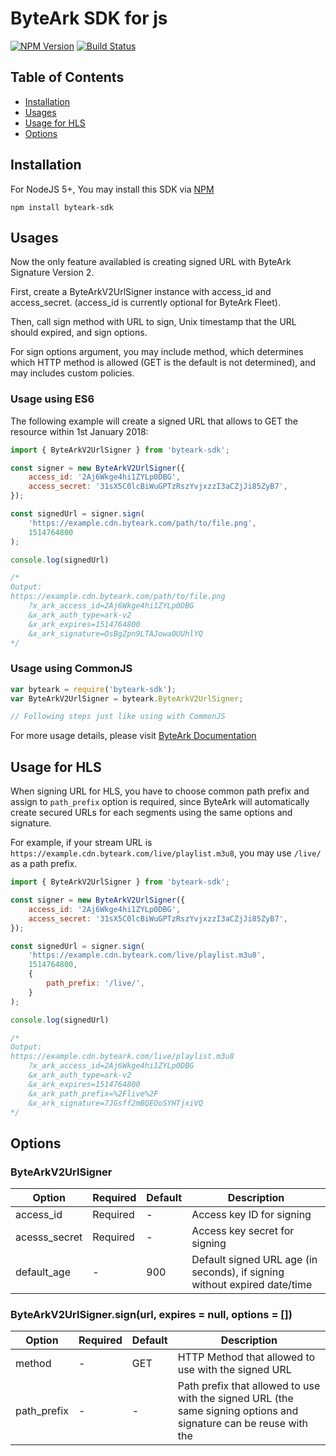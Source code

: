 # ByteArk SDK for js

[![NPM Version](https://img.shields.io/npm/v/byteark-sdk.svg)](https://www.npmjs.com/package/byteark-sdk)
[![Build Status](https://travis-ci.org/byteark/byteark-sdk-js.svg?branch=master)](https://travis-ci.org/byteark/byteark-sdk-js)

## Table of Contents

* [Installation](#installation)
* [Usages](#usages)
* [Usage for HLS](#usage-for-hls)
* [Options](#options)

## Installation

For NodeJS 5+, You may install this SDK via [NPM](https://npmjs.org)

    npm install byteark-sdk

## Usages

Now the only feature availabled is creating signed URL with ByteArk Signature Version 2.

First, create a ByteArkV2UrlSigner instance with access_id and access_secret. (access_id is currently optional for ByteArk Fleet).

Then, call sign method with URL to sign, Unix timestamp that the URL should expired, and sign options.

For sign options argument, you may include method, which determines which HTTP method is allowed (GET is the default is not determined), and may includes custom policies.

### Usage using ES6

The following example will create a signed URL that allows to GET the resource within 1st January 2018:

```javascript
import { ByteArkV2UrlSigner } from 'byteark-sdk';

const signer = new ByteArkV2UrlSigner({
    access_id: '2Aj6Wkge4hi1ZYLp0DBG',
    access_secret: '31sX5C0lcBiWuGPTzRszYvjxzzI3aCZjJi85ZyB7',
});

const signedUrl = signer.sign(
    'https://example.cdn.byteark.com/path/to/file.png',
    1514764800
);

console.log(signedUrl)

/*
Output:
https://example.cdn.byteark.com/path/to/file.png
    ?x_ark_access_id=2Aj6Wkge4hi1ZYLp0DBG
    &x_ark_auth_type=ark-v2
    &x_ark_expires=1514764800
    &x_ark_signature=OsBgZpn9LTAJowa0UUhlYQ
*/
```

### Usage using CommonJS

```javascript
var byteark = require('byteark-sdk');
var ByteArkV2UrlSigner = byteark.ByteArkV2UrlSigner;

// Following steps just like using with CommonJS
```

For more usage details, please visit [ByteArk Documentation](https://docs.byteark.com)

## Usage for HLS

When signing URL for HLS, you have to choose common path prefix
and assign to `path_prefix` option is required,
since ByteArk will automatically create secured URLs for each segments
using the same options and signature.

For example, if your stream URL is `https://example.cdn.byteark.com/live/playlist.m3u8`,
you may use `/live/` as a path prefix.

```javascript
import { ByteArkV2UrlSigner } from 'byteark-sdk';

const signer = new ByteArkV2UrlSigner({
    access_id: '2Aj6Wkge4hi1ZYLp0DBG',
    access_secret: '31sX5C0lcBiWuGPTzRszYvjxzzI3aCZjJi85ZyB7',
});

const signedUrl = signer.sign(
    'https://example.cdn.byteark.com/live/playlist.m3u8',
    1514764800,
    {
        path_prefix: '/live/',
    }
);

console.log(signedUrl)

/*
Output:
https://example.cdn.byteark.com/live/playlist.m3u8
    ?x_ark_access_id=2Aj6Wkge4hi1ZYLp0DBG
    &x_ark_auth_type=ark-v2
    &x_ark_expires=1514764800
    &x_ark_path_prefix=%2Flive%2F
    &x_ark_signature=7JGsff2mBQEOoSYHTjxiVQ
*/
```

## Options

### ByteArkV2UrlSigner

| Option        | Required | Default | Description                                                               |
|---------------|----------|---------|---------------------------------------------------------------------------|
| access_id     | Required | -       | Access key ID for signing                                                 |
| acesss_secret | Required | -       | Access key secret for signing                                             |
| default_age   | -        | 900     | Default signed URL age (in seconds), if signing without expired date/time |

### ByteArkV2UrlSigner.sign(url, expires = null, options = [])

| Option      | Required | Default | Description                                                                                                                                                   |
|-------------|----------|---------|---------------------------------------------------------------------------------------------------------------------------------------------------------------|
| method      | -        | GET     | HTTP Method that allowed to use with the signed URL                                                                                                           |
| path_prefix | -        | -       | Path prefix that allowed to use with the signed URL (the same signing options and signature can be reuse with the